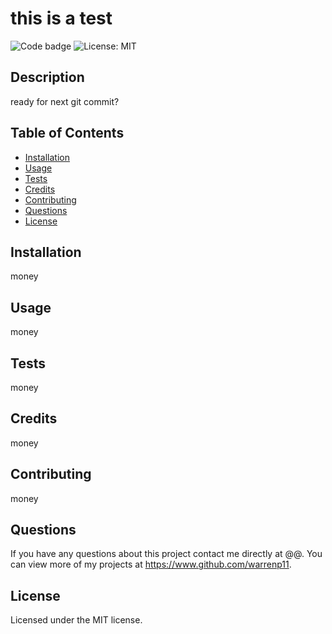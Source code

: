 
  # this is a test

  ![Code badge](https://img.shields.io/github/languages/top/warrenp11/professional-readme-generator) ![License: MIT](https://img.shields.io/badge/License-MIT-yellow.svg)

  ## Description
  ready for next git commit?

  ## Table of Contents
  * [Installation](#installation)</br>
  * [Usage](#usage)</br>
  * [Tests](#tests)</br>
  * [Credits](#credits)</br>
  * [Contributing](#contributing)</br>
  * [Questions](#questions)</br>
  * [License](#license)
    
  ## Installation
  money

  ## Usage
  money

  ## Tests
  money
  
  ## Credits
  money

  ## Contributing
  money

  ## Questions
  If you have any questions about this project contact me directly at @@. You can view more of my projects at https://www.github.com/warrenp11.
  
  ## License
  Licensed under the MIT license.
